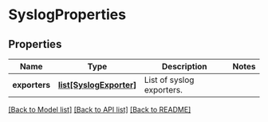# SyslogProperties

## Properties
Name | Type | Description | Notes
------------ | ------------- | ------------- | -------------
**exporters** | [**list[SyslogExporter]**](SyslogExporter.md) | List of syslog exporters. | 

[[Back to Model list]](../README.md#documentation-for-models) [[Back to API list]](../README.md#documentation-for-api-endpoints) [[Back to README]](../README.md)

